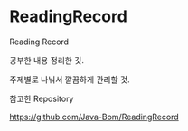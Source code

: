 # ReadingRecord
Reading Record


공부한 내용 정리한 깃.

주제별로 나눠서 깔끔하게 관리할 것.




참고한 Repository 

https://github.com/Java-Bom/ReadingRecord 
